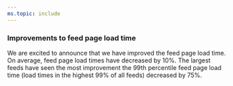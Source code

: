 ```yaml
---
ms.topic: include
---
```


### Improvements to feed page load time

We are excited to announce that we have improved the feed page load time. On average, feed page load times have decreased by 10%. The largest feeds have seen the most improvement the 99th percentile feed page load time (load times in the highest 99% of all feeds) decreased by 75%.